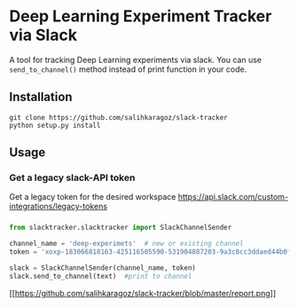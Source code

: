# Deep Learning Experiment Tracker via Slack
A tool for tracking Deep Learning experiments via slack. You can use ``` send_to_channel() ``` method instead of print function in your code.

## Installation

``` 
git clone https://github.com/salihkaragoz/slack-tracker
python setup.py install
```

## Usage

### Get a legacy slack-API token
Get a legacy token for the desired workspace
https://api.slack.com/custom-integrations/legacy-tokens

### 

```python
from slacktracker.slacktracker import SlackChannelSender

channel_name = 'deep-experimets'  # new or existing channel
token = 'xoxp-183066818163-425116505590-531904887203-9a3c8cc3ddaed44b0f318d2d4d4' # example

slack = SlackChannelSender(channel_name, token)
slack.send_to_channel(text)  #print to channel


```
[[https://github.com/salihkaragoz/slack-tracker/blob/master/report.png]]


